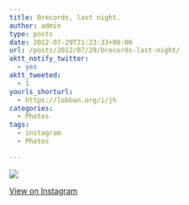 ```yaml
---
title: Brecords, last night.
author: admin
type: posts
date: 2012-07-29T21:23:33+00:00
url: /posts/2012/07/29/brecords-last-night/
aktt_notify_twitter:
  - yes
aktt_tweeted:
  - 1
yourls_shorturl:
  - https://lobban.org/i/jh
categories:
  - Photos
tags:
  - instagram
  - Photos

---
```

![][1]

[View on Instagram][2]

 [1]: https://lobban.org/wp-content/uploads/HLIC/1276d6b469d19d851b8164bf8633b099.jpg
 [2]: http://instagr.am/p/NrgIYDKlg8/